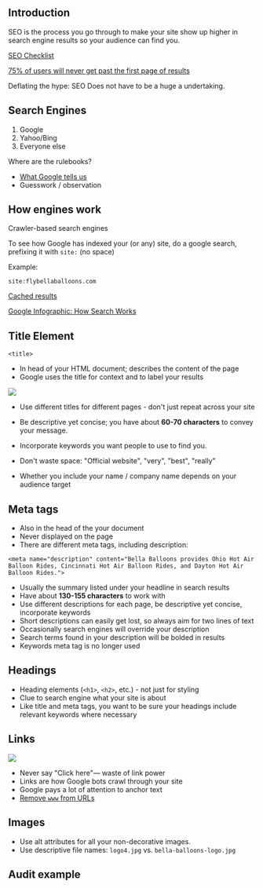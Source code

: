 ## Introduction
SEO is the process you go through to make your site show up higher in search engine results so your audience can find you.

[SEO Checklist](http://thewc.co.s3.amazonaws.com/challenges/seo-checklist.pdf)

[75% of users will never get past the first page of results](http://thewc.co/images/tasks/seo-search-results-ranked.png)

Deflating the hype: SEO Does not have to be a huge a undertaking.




## Search Engines
1. Google
2. Yahoo/Bing
3. Everyone else

Where are the rulebooks?

* [What Google tells us](https://static.googleusercontent.com/external_content/untrusted_dlcp/www.google.com/en/us/webmasters/docs/search-engine-optimization-starter-guide.pdf)
* Guesswork / observation



## How engines work
Crawler-based search engines

To see how Google has indexed your (or any) site, do a google search, prefixing it with `site:` (no space)

Example:

`site:flybellaballoons.com`

[Cached results](http://thewc.co/images/tasks/seo-cache.png)

[Google Infographic: How Search Works](http://www.google.com/insidesearch/howsearchworks/thestory/)



## Title Element

`<title>`

* In head of your HTML document; describes the content of the page
* Google uses the title for context and to label your results

<img src='http://making-the-internet.s3.amazonaws.com/seo-title-tag.png'>

* Use different titles for different pages - don't just repeat across your site

* Be descriptive yet concise; you have about **60-70 characters** to convey your message.

* Incorporate keywords you want people to use to find you.

* Don't waste space: "Official website", "very", "best", "really"

* Whether you include your name / company name depends on your audience target

## Meta tags

* Also in the head of the your document
* Never displayed on the page
* There are different meta tags, including description:

````
<meta name="description" content="Bella Balloons provides Ohio Hot Air Balloon Rides, Cincinnati Hot Air Balloon Rides, and Dayton Hot Air Balloon Rides.">
````

* Usually the summary listed under your headline in search results
* Have about **130-155 characters** to work with
* Use different descriptions for each page, be descriptive yet concise, incorporate keywords
* Short descriptions can easily get lost, so always aim for two lines of text
* Occasionally search engines will override your description
* Search terms found in your description will be bolded in results
* Keywords meta tag is no longer used


## Headings

* Heading elements (`<h1>`, `<h2>`, etc.) - not just for styling
* Clue to search engine what your site is about
* Like title and meta tags, you want to be sure your headings include relevant keywords where necessary

## Links

<img src='http://making-the-internet.s3.amazonaws.com/seo-good-bad-links.png'>

* Never say "Click here"&mdash; waste of link power 
* Links are how Google bots crawl through your site
* Google pays a lot of attention to anchor text
* [Remove `www` from URLs](https://gist.github.com/susanBuck/9240424)


## Images
* Use alt attributes for all your non-decorative images.
* Use descriptive file names: `logo4.jpg` vs. `bella-balloons-logo.jpg`



## Audit example